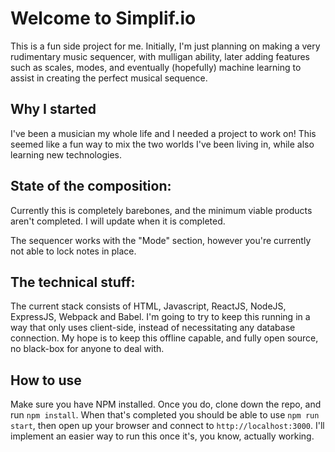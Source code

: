 # Welcome to Simplif.io
This is a fun side project for me. Initially, I'm just planning on making a very rudimentary music sequencer, with mulligan ability, later adding features such as scales, modes, and eventually (hopefully) machine learning to assist in creating the perfect musical sequence.

## Why I started
I've been a musician my whole life and I needed a project to work on! This seemed like a fun way to mix the two worlds I've been living in, while also learning new technologies.

## State of the composition:
Currently this is completely barebones, and the minimum viable products aren't completed. I will update when it is completed.

The sequencer works with the "Mode" section, however you're currently not able to lock notes in place.

## The technical stuff:
The current stack consists of HTML, Javascript, ReactJS, NodeJS, ExpressJS, Webpack and Babel. I'm going to try to keep this running in a way that only uses client-side, instead of necessitating any database connection. My hope is to keep this offline capable, and fully open source, no black-box for anyone to deal with.

## How to use
Make sure you have NPM installed. Once you do, clone down the repo, and run `npm install`. When that's completed you should be able to use `npm run start`, then open up your browser and connect to `http://localhost:3000`. I'll implement an easier way to run this once it's, you know, actually working.